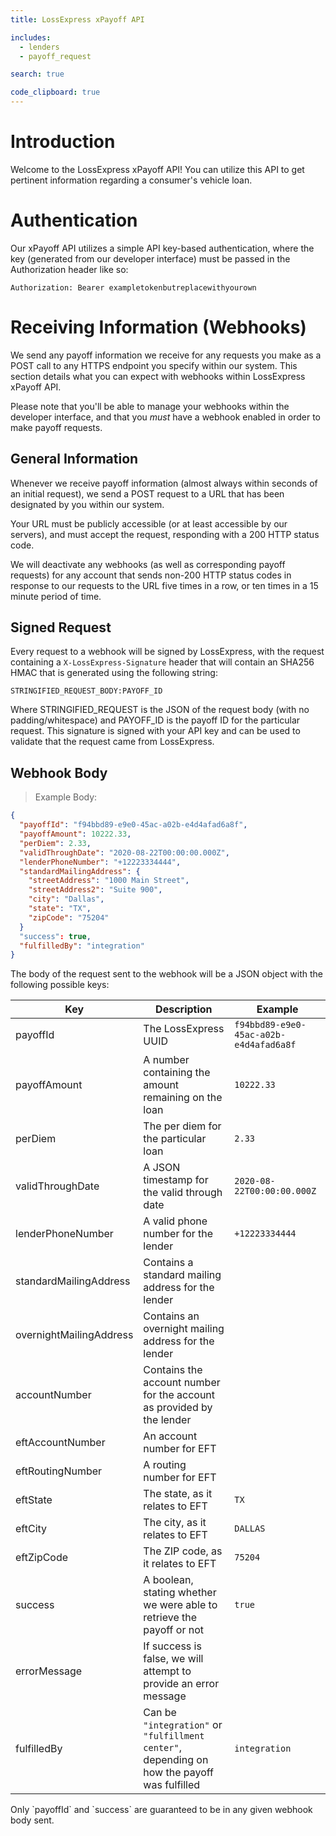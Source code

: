 ```yaml
---
title: LossExpress xPayoff API

includes:
  - lenders
  - payoff_request

search: true

code_clipboard: true
---
```


# Introduction

Welcome to the LossExpress xPayoff API! You can utilize this API to get pertinent information regarding a consumer's vehicle loan.

# Authentication

Our xPayoff API utilizes a simple API key-based authentication, where the key (generated from our developer interface) must be passed in the Authorization header like so:

`Authorization: Bearer exampletokenbutreplacewithyourown`

# Receiving Information (Webhooks)

We send any payoff information we receive for any requests you make as a POST call to any HTTPS endpoint you specify within our system. This section details what you can expect with webhooks within LossExpress xPayoff API.

Please note that you'll be able to manage your webhooks within the developer interface, and that you _must_ have a webhook enabled in order to make payoff requests.

## General Information

Whenever we receive payoff information (almost always within seconds of an initial request), we send a POST request to a URL that has been designated by you within our system.

Your URL must be publicly accessible (or at least accessible by our servers), and must accept the request, responding with a 200 HTTP status code.

We will deactivate any webhooks (as well as corresponding payoff requests) for any account that sends non-200 HTTP status codes in response to our requests to the URL five times in a row, or ten times in a 15 minute period of time.

## Signed Request

Every request to a webhook will be signed by LossExpress, with the request containing a `X-LossExpress-Signature` header that will contain an SHA256 HMAC that is generated using the following string:

`STRINGIFIED_REQUEST_BODY:PAYOFF_ID`

Where STRINGIFIED_REQUEST is the JSON of the request body (with no padding/whitespace) and PAYOFF_ID is the payoff ID for the particular request. This signature is signed with your API key and can be used to validate that the request came from LossExpress.

## Webhook Body

> Example Body:

```json
{
  "payoffId": "f94bbd89-e9e0-45ac-a02b-e4d4afad6a8f",
  "payoffAmount": 10222.33,
  "perDiem": 2.33,
  "validThroughDate": "2020-08-22T00:00:00.000Z",
  "lenderPhoneNumber": "+12223334444",
  "standardMailingAddress": {
    "streetAddress": "1000 Main Street",
    "streetAddress2": "Suite 900",
    "city": "Dallas",
    "state": "TX",
    "zipCode": "75204"
  }
  "success": true,
  "fulfilledBy": "integration"
}
```

The body of the request sent to the webhook will be a JSON object with the following possible keys:

Key  | Description | Example
---- | ----------- | -------
payoffId | The LossExpress UUID | `f94bbd89-e9e0-45ac-a02b-e4d4afad6a8f`
payoffAmount | A number containing the amount remaining on the loan | `10222.33`
perDiem | The per diem for the particular loan | `2.33`
validThroughDate | A JSON timestamp for the valid through date | `2020-08-22T00:00:00.000Z`
lenderPhoneNumber | A valid phone number for the lender | `+12223334444`
standardMailingAddress | Contains a standard mailing address for the lender |
overnightMailingAddress | Contains an overnight mailing address for the lender |
accountNumber | Contains the account number for the account as provided by the lender |
eftAccountNumber | An account number for EFT |
eftRoutingNumber | A routing number for EFT |
eftState | The state, as it relates to EFT | `TX`
eftCity | The city, as it relates to EFT | `DALLAS`
eftZipCode | The ZIP code, as it relates to EFT | `75204`
success | A boolean, stating whether we were able to retrieve the payoff or not | `true`
errorMessage | If success is false, we will attempt to provide an error message
fulfilledBy | Can be `"integration"` or `"fulfillment center"`, depending on how the payoff was fulfilled | `integration`

<aside class="notice">
  Only `payoffId` and `success` are guaranteed to be in any given webhook body sent.
</aside>